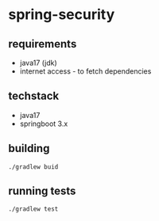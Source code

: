 # spring-security

## requirements
- java17 (jdk)
- internet access - to fetch dependencies 

## techstack
- java17
- springboot 3.x

## building

```
./gradlew buid
```

## running tests

```
./gradlew test
```
